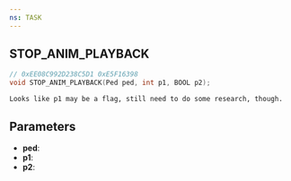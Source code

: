 ```yaml
---
ns: TASK
---
```

## STOP_ANIM_PLAYBACK

```c
// 0xEE08C992D238C5D1 0xE5F16398
void STOP_ANIM_PLAYBACK(Ped ped, int p1, BOOL p2);
```

```
Looks like p1 may be a flag, still need to do some research, though.
```

## Parameters
* **ped**: 
* **p1**: 
* **p2**: 

